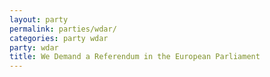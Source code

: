 ```yaml
---
layout: party
permalink: parties/wdar/
categories: party wdar
party: wdar
title: We Demand a Referendum in the European Parliament
---
```

